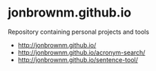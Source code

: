 # jonbrownm.github.io
Repository containing personal projects and tools

* http://jonbrownm.github.io/
* http://jonbrownm.github.io/acronym-search/
* http://jonbrownm.github.io/sentence-tool/
